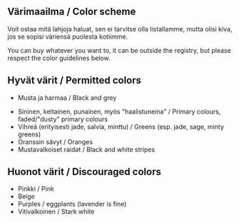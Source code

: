## Värimaailma / Color scheme

Voit ostaa mitä lahjoja haluat, sen ei tarvitse olla listallamme, mutta olisi kiva, jos se sopisi väriensä puolesta kotiimme.

You can buy whatever you want to, it can be outside the registry,  but please respect the color guidelines below.

## Hyvät värit / Permitted colors

- Musta ja harmaa / Black and grey


<p>
<div class="box blue"></div><div class="box purple"></div>
</p>


- Sininen, keltainen, punainen, myös "haalistuneina" / Primary colours, faded/"dusty" primary colours
- Vihreä (erityisesti jade, salvia, minttu) / Greens (esp. jade, sage, minty greens)
- Oranssin sävyt / Oranges
- Mustavalkoiset raidat / Black and white stripes

## Huonot värit / Discouraged colors

- Pinkki / Pink
- Beige
- Purples / eggplants (lavender is fine)
- Vitivalkoinen / Stark white


